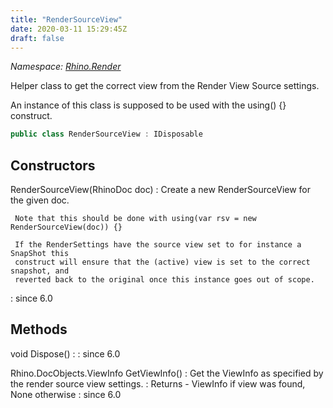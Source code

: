 ```yaml
---
title: "RenderSourceView"
date: 2020-03-11 15:29:45Z
draft: false
---
```


*Namespace: [Rhino.Render](../)*

Helper class to get the correct view from the Render View Source settings.
   
   An instance of this class is supposed to be used with the using() {} construct.
```cs
public class RenderSourceView : IDisposable
```
## Constructors

RenderSourceView(RhinoDoc doc)
: Create a new RenderSourceView for the given doc.
     
     Note that this should be done with using(var rsv = new RenderSourceView(doc)) {}
     
     If the RenderSettings have the source view set to for instance a SnapShot this
     construct will ensure that the (active) view is set to the correct snapshot, and
     reverted back to the original once this instance goes out of scope.
: since 6.0
## Methods

void Dispose()
: 
: since 6.0

Rhino.DocObjects.ViewInfo GetViewInfo()
: Get the ViewInfo as specified by the render source view settings.
: Returns - ViewInfo if view was found, None otherwise
: since 6.0
